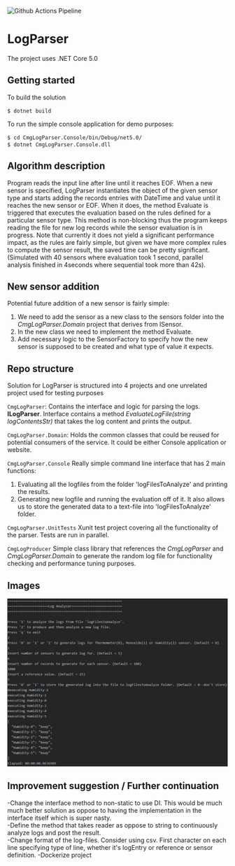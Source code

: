 ![Github Actions Pipeline](https://github.com/vitezp/SensorLogParser/actions/workflows/dotnet.yml/badge.svg)

# LogParser

The project uses .NET Core 5.0

## Getting started
To build the solution
```
$ dotnet build
```
To run the simple console application for demo purposes:
```
$ cd CmgLogParser.Console/bin/Debug/net5.0/
$ dotnet CmgLogParser.Console.dll
```

## Algorithm description

Program reads the input line after line until it reaches EOF. When a new sensor is specified, LogParser instantiates the
object of the given sensor type and starts adding the records entries with DateTime and value until it reaches the new
sensor or EOF. When it does, the method Evaluate is triggered that executes the evaluation based on the rules defined for
a particular sensor type. This method is non-blocking thus the program keeps reading the file for new log records while
the sensor evaluation is in progress. Note that currently it does not yield a significant performance impact, as the
rules are fairly simple, but given we have more complex rules to compute the sensor result, the saved time can be pretty
significant. (Simulated with 40 sensors where evaluation took 1 second, parallel analysis finished in 4seconds where
sequential took more than 42s).

## New sensor addition

Potential future addition of a new sensor is fairly simple:

1. We need to add the sensor as a new class to the sensors folder into the *CmgLogParser.Domain* project that derives
   from ISensor.
3. In the new class we need to implement the method Evaluate.
2. Add necessary logic to the SensorFactory to specify how the new sensor is supposed to be created and what type of
   value it expects.

## Repo structure

Solution for LogParser is structured into 4 projects and one unrelated project used for testing purposes

`CmgLogParser`: Contains the interface and logic for parsing the logs.
**ILogParser**. Interface contains a method *EvaluateLogFile(string logContentsStr)* that takes the log content and
prints the output.

`CmgLogParser.Domain`: Holds the common classes that could be reused for potential consumers of the service. It could be
either Console application or website.

`CmgLogParser.Console` Really simple command line interface that has 2 main functions:</br>

1. Evaluating all the logfiles from the folder 'logFilesToAnalyze' and printing the results.
2. Generating new logfile and running the evaluation off of it. It also allows us to store the generated data to a
   text-file into 'logFilesToAnalyze' folder.

`CmgLogParser.UnitTests` Xunit test project covering all the functionality of the parser. Tests are run in parallel.

`CmgLogProducer` Simple class library that references the *CmgLogParser* and *CmgLogParser.Domain* to generate the
random log file for functionality checking and performance tuning purposes.

## Images

![Frontend](/images/consoleInterface.PNG?raw=true)

## Improvement suggestion / Further continuation
-Change the interface method to non-static to use DI. This would be much much better solution as oppose to having
the implementation in the interface itself which is super nasty. </br>
-Define the method that takes reader as oppose to string to continuously analyze logs and post the result.<br>
-Change format of the log-files. Consider using csv. First character on each line specifying type of line, whether it's logEntry or reference or sensor definition.
-Dockerize project </br>
